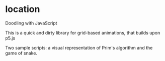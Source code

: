# location
Doodling with JavaScript


This is a quick and dirty library for grid-based animations, that builds upon p5.js

Two sample scripts: a visual representation of Prim's algorithm and the game of snake.
